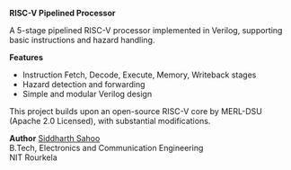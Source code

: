 **RISC-V Pipelined Processor**

A 5-stage pipelined RISC-V processor implemented in Verilog, supporting basic instructions and hazard handling.

**Features**
- Instruction Fetch, Decode, Execute, Memory, Writeback stages  
- Hazard detection and forwarding
- Simple and modular Verilog design

This project builds upon an open-source RISC-V core by MERL-DSU (Apache 2.0 Licensed), with substantial modifications.

**Author**
[Siddharth Sahoo](https://github.com/Siddharth-Sahoo9)  
B.Tech, Electronics and Communication Engineering  
NIT Rourkela
